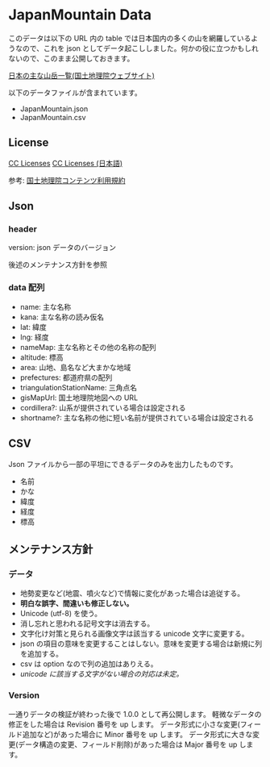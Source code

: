 # JapanMountain Data

このデータは以下の URL 内の table では日本国内の多くの山を網羅しているようなので、これを json としてデータ起こししました。何かの役に立つかもしれないので、このまま公開しておきます。

[日本の主な山岳一覧(国土地理院ウェブサイト)](https://www.gsi.go.jp/kihonjohochousa/kihonjohochousa41140.html)

以下のデータファイルが含まれています。

- JapanMountain.json
- JapanMountain.csv

## License

[CC Licenses](https://creativecommons.org/licenses/by/4.0/legalcode.ja)
[CC Licenses (日本語)](https://creativecommons.org/publicdomain/zero/1.0/deed.ja)

参考: [国土地理院コンテンツ利用規約](https://www.gsi.go.jp/kikakuchousei/kikakuchousei40182.html)


## Json

### header

version: json データのバージョン

後述のメンテナンス方針を参照

### data 配列

- name: 主な名称
- kana: 主な名称の読み仮名
- lat: 緯度
- lng: 経度
- nameMap: 主な名称とその他の名称の配列
- altitude: 標高
- area: 山地、島名など大まかな地域
- prefectures: 都道府県の配列
- triangulationStationName: 三角点名
- gisMapUrl: 国土地理院地図への URL
- cordillera?: 山系が提供されている場合は設定される
- shortname?: 主な名称の他に短い名前が提供されている場合は設定される

## CSV

Json ファイルから一部の平坦にできるデータのみを出力したものです。

- 名前
- かな
- 緯度
- 経度
- 標高

## メンテナンス方針


### データ

- 地勢変更など(地震、噴火など)で情報に変化があった場合は追従する。
- **明白な誤字、間違いも修正しない。**
- Unicode (utf-8) を使う。
- 消し忘れと思われる記号文字は消去する。
- 文字化け対策と見られる画像文字は該当する unicode 文字に変更する。
- json の項目の意味を変更することはしない。意味を変更する場合は新規に列を追加する。
- csv は option なので列の追加はありえる。
- *unicode に該当する文字がない場合の対応は未定。*

### Version

一通りデータの検証が終わった後で 1.0.0 として再公開します。
軽微なデータの修正をした場合は Revision 番号を up します。
データ形式に小さな変更(フィールド追加など)があった場合に Minor 番号を up します。
データ形式に大きな変更(データ構造の変更、フィールド削除)があった場合は Major 番号を up します。

